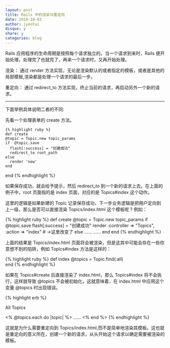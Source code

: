 ```yaml
---
layout: post
title: Rails 中的渲染与重定向
date: 2014-10-03 
author: jyootai
disqus: y
share: y
categories: blog
---
```


Rails 应用程序的生命周期是按照每个请求独立的。当一个请求到来时，Rails 便开始处理，处理完了也就完了，再来一个请求时，又再开始处理。

渲染： 通过 render 方法实现，无论是渲染默认的或者指定的模板，或者是其他的局部模板,渲染都是处理一个请求的最后一步。

重定向： 通过 redirect_to 方法实现，终止当前的请求，再启动另外一个新的请求。

---

下面举例具体说明二者的不同:

先看一个处理表单的 create 方法。

	{% highlight ruby %}
	def create
    @topic = Topic.new topic_params
    if  @topic.save
      flash[:success] = "创建成功"
      redirect_to root_path
    else
      render 'new'
    end 
end
	{% endhighlight %}

如果保存成功，就会给予提示，然后 redirect_to 到一个新的请求上去。在上面的例子中，root 页面指的是 index 页面，对应的是 Topics#index 这个动作。

这里的逻辑是如果新建的 Topic 记录保存成功，下一步业务逻辑是把用户定向到上一级，那么是否可以直接渲染 Topics/index.html 这个模板呢 ? 例如：

{% highlight ruby %}
def create
  @topic = Topic.new topic_params
  if @topic.save
    flash[:success] = "创建成功"
    render :controller => "Topics", :action => "index" # ->这里改变了
  else
	……
	……
  end
end
{% endhighlight %}

上面的结果是 Topics/index.html 页面将会被渲染，但是这其中可能会存在一些你意想不到的陷阱，例如 Topics#index 方法是这样的：

{% highlight ruby %}
def index
  @topics = Topic.find(:all)    
end
{% endhighlight %}

如果在 Topics#create 后直接渲染了 index.html，那么 Topics#index 将不会执行，这样就导致 @topics 不会被初始化，这就意味着，在 index.html 中应用这个变量 @topics 时出现错误。

{% highlight erb %}
<p>All Topics<p>
<% @topics.each do |topic| %>
    ……
<% end %>
{% endhighlight %}

这就是为什么需要重定向到 Topics/index.html,而不是简单地渲染其模板。这也就是重定向的意义所在，创建一个新的请求，从头开始这个请求以确定需要被渲染的模板。



